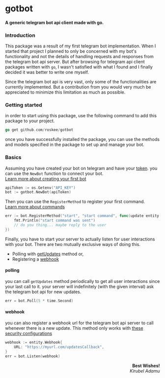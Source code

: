 # gotbot

#### A generic telegram bot api client made with go.

### Introduction

This package was a result of my first telegram bot implementation. When I started
that project I planned to only be concerned with my bot's functionality and not
the details of handling requests and responses from the telegram bot api server.
But after browsing for telegram api client packages written with `go`, I wasn't
satisfied with what I found and I finally decided it was better to write one myself.

Since the telegram bot api is very vast, only some of the functionalities are currently
implemented. But a contribution from you would very much be appreciated to minimize this limitation
as much as possible.

### Getting started

in order to start using this package, use the following command to add this package
to your project.

```go
go get github.com/roskee/gotbot
```

once you have successfully installed the package, you can use the methods and models specified
in the package to set up and manage your bot.

### Basics

Assuming you have created your bot on telegram and have
your [token](https://core.telegram.org/bots/api#authorizing-your-bot).
you can use the `NewBot` function to connect your bot.  
[Learn more about creating your first bot](https://core.telegram.org/bots/features#botfather)

```go
apiToken := os.Getenv("API_KEY")
bot := gotbot.NewBot(apiToken)
```

Then you can use the `RegisterMethod` to register your first command.  
[Learn more about commands](https://core.telegram.org/bots/api#setmycommands)

```go
err := bot.RegisterMethod("start", "start command", func(update entity.Update) {
    fmt.Println("start command was sent")
    // do you thing... maybe reply to the user
})
```

Finally, you have to start your server to actually listen for user interactions with your bot.
There are two mutually exclusive ways of doing this.

- Polling with [getUpdates](https://core.telegram.org/bots/api#getupdates) method or,
- Registering a [webhook](https://core.telegram.org/bots/api#setwebhook)

#### polling

you can call `getUpdates` method periodically to get all user interactions since your last call to it.
your server will indefinitely (with the given interval) ask the telegram bot api for new updates.

```go
err = bot.Poll(5 * time.Second)
```

#### webhook

you can also register a webhook url for the telegram bot api server to call whenever there is a new update.
This method only works with [these security configurations](https://core.telegram.org/bots/webhooks)

```go
webhook := entity.Webhook{
    URL: "https://myurl.com/updatesCallback",
}
err = bot.Listen(webhook)
```

**<div align="right">Best Wishes!</div>**
*<div align="right">Kirubel Adamu</div>*
